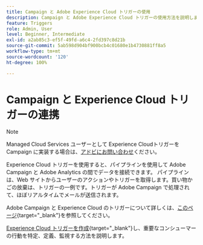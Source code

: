 ```yaml
---
title: Campaign と Adobe Experience Cloud トリガーの使用
description: Campaign と Adobe Experience Cloud トリガーの使用方法を説明します
feature: Triggers
role: Admin, User
level: Beginner, Intermediate
exl-id: a2ab85c3-ef5f-49fd-a6c4-2fd397c8d21b
source-git-commit: 5ab598d904bf900bcb4c01680e1b4730881ff8a5
workflow-type: tm+mt
source-wordcount: '120'
ht-degree: 100%

---
```


# Campaign と Experience Cloud トリガーの連携

>[!NOTE]
>
>Managed Cloud Services ユーザーとして Experience Cloudトリガーを Campaign に実装する場合は、[アドビにお問い合わせ](../start/campaign-faq.md#support)ください。

Experience Cloud トリガーを使用すると、パイプラインを使用して Adobe Campaign と Adobe Analytics の間でデータを接続できます。 パイプラインは、Web サイトからユーザーのアクションやトリガーを取得します。買い物かごの放棄は、トリガーの一例です。トリガーが Adobe Campaign で処理されて、ほぼリアルタイムでメールが送信されます。

Adobe Campaign と Experience Cloud のトリガーについて詳しくは、[このページ](https://experienceleague.adobe.com/docs/campaign-classic/using/integrating-with-adobe-experience-cloud/experience-triggers/about-triggers.html?lang=ja){target="_blank"}を参照してください。

[Experience Cloud トリガーを作成](https://experienceleague.adobe.com/docs/experience-cloud/triggers/create.html?lang=ja){target="_blank"}し、重要なコンシューマーの行動を特定、定義、監視する方法を説明します。

